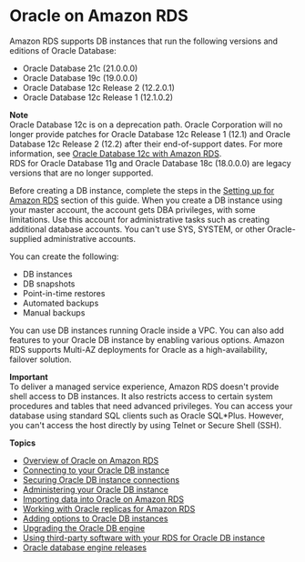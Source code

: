 # Oracle on Amazon RDS<a name="CHAP_Oracle"></a>

Amazon RDS supports DB instances that run the following versions and editions of Oracle Database:
+ Oracle Database 21c \(21\.0\.0\.0\)
+ Oracle Database 19c \(19\.0\.0\.0\)
+ Oracle Database 12c Release 2 \(12\.2\.0\.1\)
+ Oracle Database 12c Release 1 \(12\.1\.0\.2\)

**Note**  
Oracle Database 12c is on a deprecation path\. Oracle Corporation will no longer provide patches for Oracle Database 12c Release 1 \(12\.1\) and Oracle Database 12c Release 2 \(12\.2\) after their end\-of\-support dates\. For more information, see [Oracle Database 12c with Amazon RDS](Oracle.Concepts.database-versions.md#Oracle.Concepts.FeatureSupport.12c)\.  
RDS for Oracle Database 11g and Oracle Database 18c \(18\.0\.0\.0\) are legacy versions that are no longer supported\.

Before creating a DB instance, complete the steps in the [Setting up for Amazon RDS](CHAP_SettingUp.md) section of this guide\. When you create a DB instance using your master account, the account gets DBA privileges, with some limitations\. Use this account for administrative tasks such as creating additional database accounts\. You can't use SYS, SYSTEM, or other Oracle\-supplied administrative accounts\.

You can create the following:
+ DB instances
+ DB snapshots
+ Point\-in\-time restores
+ Automated backups
+ Manual backups

You can use DB instances running Oracle inside a VPC\. You can also add features to your Oracle DB instance by enabling various options\. Amazon RDS supports Multi\-AZ deployments for Oracle as a high\-availability, failover solution\.

**Important**  
To deliver a managed service experience, Amazon RDS doesn't provide shell access to DB instances\. It also restricts access to certain system procedures and tables that need advanced privileges\. You can access your database using standard SQL clients such as Oracle SQL\*Plus\. However, you can't access the host directly by using Telnet or Secure Shell \(SSH\)\.

**Topics**
+ [Overview of Oracle on Amazon RDS](Oracle.Concepts.overview.md)
+ [Connecting to your Oracle DB instance](USER_ConnectToOracleInstance.md)
+ [Securing Oracle DB instance connections](Oracle.Concepts.RestrictedDBAPrivileges.md)
+ [Administering your Oracle DB instance](Appendix.Oracle.CommonDBATasks.md)
+ [Importing data into Oracle on Amazon RDS](Oracle.Procedural.Importing.md)
+ [Working with Oracle replicas for Amazon RDS](oracle-read-replicas.md)
+ [Adding options to Oracle DB instances](Appendix.Oracle.Options.md)
+ [Upgrading the Oracle DB engine](USER_UpgradeDBInstance.Oracle.md)
+ [Using third\-party software with your RDS for Oracle DB instance](Oracle.Resources.md)
+ [Oracle database engine releases](USER_Oracle_Releases.md)